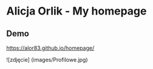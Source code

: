 # Alicja Orlik - My homepage

## Demo

https://alor83.github.io/homepage/

![zdjęcie] (images/Profilowe.jpg)
